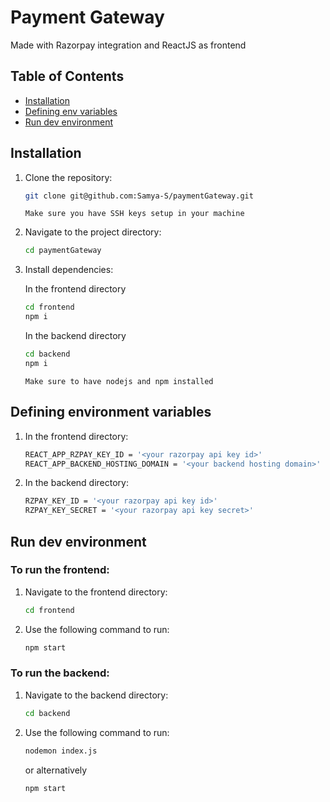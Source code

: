 # Payment Gateway

Made with Razorpay integration and ReactJS as frontend

## Table of Contents

- [Installation](#installation)
- [Defining env variables](#defining-environment-variables)
- [Run dev environment](#run-dev-environment)

## Installation

1. Clone the repository:

    ```bash
    git clone git@github.com:Samya-S/paymentGateway.git
    ```
    `Make sure you have SSH keys setup in your machine`

2. Navigate to the project directory:

    ```bash
    cd paymentGateway
    ```

3. Install dependencies:

   In the frontend directory
   ```bash
   cd frontend
   npm i
   ```
   
   In the backend directory
   ```bash
   cd backend
   npm i
   ```
   `Make sure to have nodejs and npm installed`

## Defining environment variables

1. In the frontend directory:

    ```bash
    REACT_APP_RZPAY_KEY_ID = '<your razorpay api key id>'
    REACT_APP_BACKEND_HOSTING_DOMAIN = '<your backend hosting domain>'
    ```
1. In the backend directory:

    ```bash
    RZPAY_KEY_ID = '<your razorpay api key id>'
    RZPAY_KEY_SECRET = '<your razorpay api key secret>'
    ```

## Run dev environment

### To run the frontend: 

1. Navigate to the frontend directory:

    ```bash
    cd frontend
    ```
    
2. Use the following command to run:

    ```bash
    npm start
    ```

### To run the backend: 

1. Navigate to the backend directory:

    ```bash
    cd backend
    ```
    
2. Use the following command to run:

    ```bash
    nodemon index.js
    ```
   or alternatively
    ```bash
    npm start
    ```
